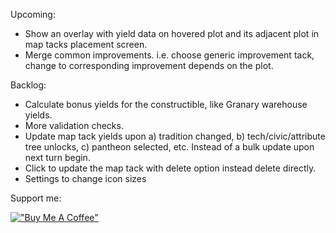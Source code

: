 Upcoming:
* Show an overlay with yield data on hovered plot and its adjacent plot in map tacks placement screen.
* Merge common improvements. i.e. choose generic improvement tack, change to corresponding improvement depends on the plot.

Backlog:
* Calculate bonus yields for the constructible, like Granary warehouse yields.
* More validation checks.
* Update map tack yields upon a) tradition changed, b) tech/civic/attribute tree unlocks, c) pantheon selected, etc. Instead of a bulk update upon next turn begin.
* Click to update the map tack with delete option instead delete directly.
* Settings to change icon sizes

Support me:

[!["Buy Me A Coffee"](https://i.imgur.com/arBYwRN.png)](https://www.buymeacoffee.com/wltk)
